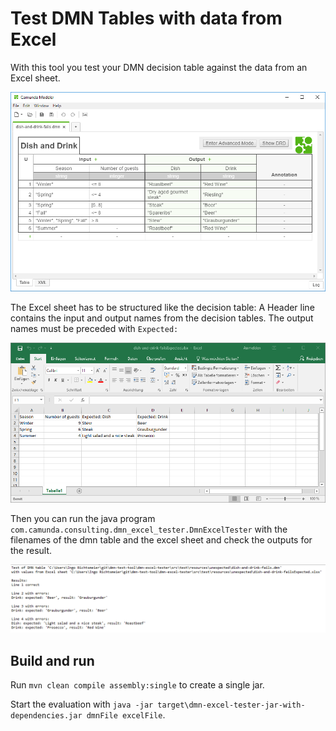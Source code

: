 Test DMN Tables with data from Excel
====================================

With this tool you test your DMN decision table against the data from an Excel sheet.

![DMN table](documentation/dmn-table-example.png)

The Excel sheet has to be structured like the decision table:
A Header line contains the input and output names from the decision tables. The output names must be preceded with `Expected: `

![Excel example](documentation/excel-example.png)

Then you can run the java program `com.camunda.consulting.dmn_excel_tester.DmnExcelTester` with the filenames of the dmn table and the excel sheet and check the outputs for the result.

![Console output](documentation/console-output.png)

## Build and run

Run `mvn clean compile assembly:single` to create a single jar.

Start the evaluation with `java -jar target\dmn-excel-tester-jar-with-dependencies.jar dmnFile excelFile`.
   